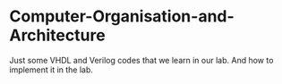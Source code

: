 # Computer-Organisation-and-Architecture
Just some VHDL and Verilog codes that we learn in our lab.
And how to implement it in the lab.
